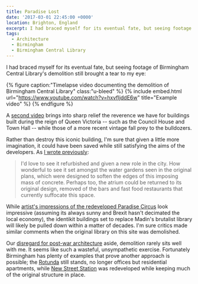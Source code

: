 ```yaml
---
title: Paradise Lost
date: '2017-03-01 22:45:00 +0000'
location: Brighton, England
excerpt: I had braced myself for its eventual fate, but seeing footage of Birmingham Central Library's demolition still brought a tear to my eye.
tags:
  - Architecture
  - Birmingham
  - Birmingham Central Library
---
```

I had braced myself for its eventual fate, but seeing footage of Birmingham Central Library's demolition still brought a tear to my eye:

{% figure caption:"Timelapse video documenting the demolition of Birmingham Central Library" class:"u-bleed" %}
{% include embed.html url="https://www.youtube.com/watch?v=hxvfIjddE6w" title="Example video" %}
{% endfigure %}

A [second video][1] brings into sharp relief the reverence we have for buildings built during the reign of Queen Victoria -- such as the Council House and Town Hall -- while those of a more recent vintage fall prey to the bulldozers.

Rather than destroy this iconic building, I'm sure that given a little more imagination, it could have been saved while still satisfying the aims of the developers. As [I wrote previously][2]:

> I'd love to see it refurbished and given a new role in the city. How wonderful to see it set amongst the water gardens seen in the original plans, which were designed to soften the edges of this imposing mass of concrete. Perhaps too, the atrium could be returned to its original design, removed of the bars and fast food restaurants that currently suffocate this space.

While [artist's impressions of the redeveloped Paradise Circus][3] look impressive (assuming its always sunny and Brexit hasn't decimated the local economy), the identikit buildings set to replace Madin's brutalist library will likely be pulled down within a matter of decades. I'm sure critics made similar comments when the original library on this site was demolished.

Our [disregard for post-war architecture][4] aside, demolition rarely sits well with me. It seems like such a wasteful, unsympathetic exercise. Fortunately Birmingham has plenty of examples that prove another approach is possible; the [Rotunda][5] still stands, no longer offices but residential apartments, while [New Street Station][6] was redeveloped while keeping much of the original structure in place.

[1]: https://www.youtube.com/watch?v=kyRLeEP-ICs
[2]: /2010/06/a_new_library_for_birmingham
[3]: http://www.paradisebirmingham.co.uk/phase-one/
[4]: https://www.theguardian.com/cities/2015/sep/02/blitz-london-bomb-sites-redevelopment
[5]: https://en.wikipedia.org/wiki/Rotunda_(Birmingham)
[6]: https://en.wikipedia.org/wiki/Birmingham_New_Street_station
